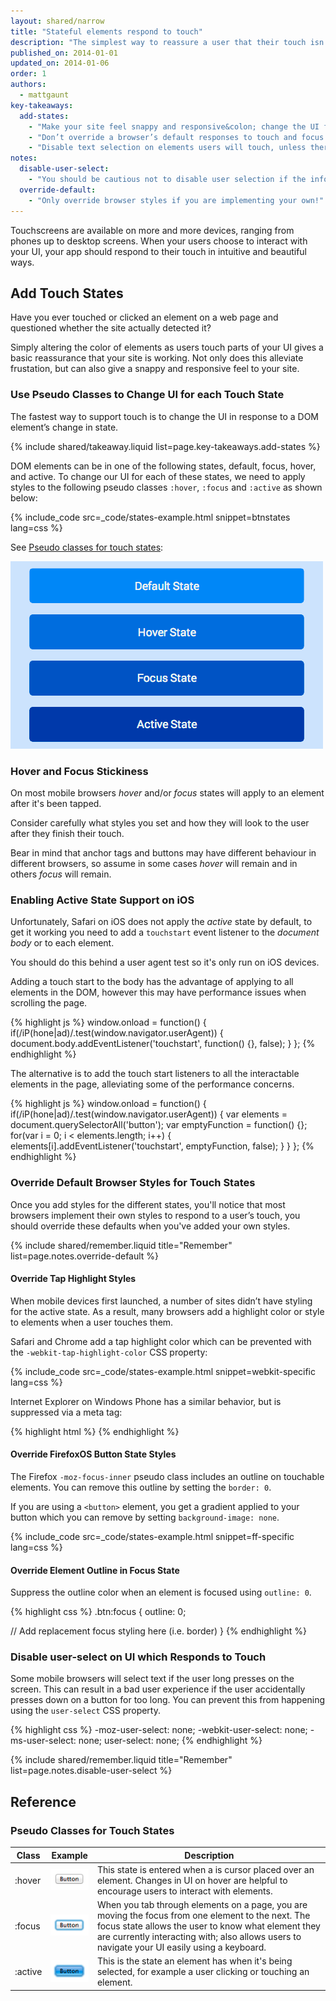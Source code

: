 ```yaml
---
layout: shared/narrow
title: "Stateful elements respond to touch"
description: "The simplest way to reassure a user that their touch isn't ignored is to change your UI as they press down. Changing a background color can make all the difference and is simple to do."
published_on: 2014-01-01
updated_on: 2014-01-06
order: 1
authors:
  - mattgaunt
key-takeaways:
  add-states:
    - "Make your site feel snappy and responsive&colon; change the UI for each state <code>:hover</code>, <code>:active</code> and <code>:focus</code>."
    - "Don’t override a browser’s default responses to touch and focus unless you are implementing your own UI changes."
    - "Disable text selection on elements users will touch, unless there’s a good reason why users might need to copy / select the text."
notes:
  disable-user-select:
    - "You should be cautious not to disable user selection if the information on the element may be useful to the user (phone number, e-mail address, and so on)."
  override-default:
    - "Only override browser styles if you are implementing your own!"
---
```


<p class="intro">
  Touchscreens are available on more and more devices, ranging from phones up to desktop screens. When your users choose to interact with your UI, your app should respond to their touch in intuitive and beautiful ways.
</p>



## Add Touch States

Have you ever touched or clicked an element on a web page and questioned
whether the site actually detected it?

Simply altering the color of elements as users touch parts of your UI gives a basic reassurance that your site is working. Not only does this alleviate frustation, but can also give a snappy and responsive feel to your site.

### Use Pseudo Classes to Change UI for each Touch State

The fastest way to support touch is to change the UI in response to a DOM
element’s change in state.

{% include shared/takeaway.liquid list=page.key-takeaways.add-states %}

DOM elements can be in one of the following states, default, focus, hover, and active. To change
our UI for each of these states, we need to apply styles to the following
pseudo classes `:hover`, `:focus` and `:active` as shown below:

{% include_code src=_code/states-example.html snippet=btnstates lang=css %}

See [Pseudo classes for touch states](#pseudo-classes-for-touch-states):

![Image illustrating the different colors for button states](images/button-states.png)

### Hover and Focus Stickiness

On most mobile browsers *hover* and/or *focus* states will apply 
to an element after it's been tapped.

Consider carefully 
what styles you set and how they will look to the user after
they finish their touch.

Bear in mind that anchor tags and buttons may have different behaviour in different browsers, so assume in some cases *hover* will remain and in others *focus* will remain.

### Enabling Active State Support on iOS

Unfortunately, Safari on iOS does not apply the *active* state by default, to get it working you need to add a `touchstart` event listener to the *document body* or to each element.

You should do this behind a user agent test so it's only run on iOS devices.

Adding a touch start to the body has the advantage of applying to all elements in the DOM, however this may have performance issues when scrolling the page.

{% highlight js %}
window.onload = function() {
  if(/iP(hone|ad)/.test(window.navigator.userAgent)) {
    document.body.addEventListener('touchstart', function() {}, false);
  }
};
{% endhighlight %}

The alternative is to add the touch start listeners to all the interactable elements in the page, alleviating some of the performance concerns.

{% highlight js %}
window.onload = function() {
  if(/iP(hone|ad)/.test(window.navigator.userAgent)) {
    var elements = document.querySelectorAll('button');
    var emptyFunction = function() {};
    for(var i = 0; i < elements.length; i++) {
      elements[i].addEventListener('touchstart', emptyFunction, false);
    }
  }
};
{% endhighlight %}

### Override Default Browser Styles for Touch States

Once you add styles for the different states, you'll notice that most browsers implement their own styles to respond to a user’s
touch, you should override these defaults when you've added your own styles.

{% include shared/remember.liquid title="Remember" list=page.notes.override-default %}

#### Override Tap Highlight Styles

When mobile devices first launched, a number of sites didn’t have styling for
the active state. As a result, many browsers add a highlight color or style to elements when a user touches them.

Safari and Chrome add a tap highlight color which can be prevented with the
`-webkit-tap-highlight-color` CSS property:

{% include_code src=_code/states-example.html snippet=webkit-specific lang=css %}

Internet Explorer on Windows Phone has a similar behavior, but is suppressed
via a meta tag:

{% highlight html %}
<meta name="msapplication-tap-highlight" content="no">
{% endhighlight %}

#### Override FirefoxOS Button State Styles

The Firefox `-moz-focus-inner` pseudo class includes an outline on touchable elements.
You can remove this outline by setting the `border: 0`.

If you are
using a `<button>` element, you get a gradient applied to your button which you can remove by setting `background-image: none`.

{% include_code src=_code/states-example.html snippet=ff-specific lang=css %}

#### Override Element Outline in Focus State

Suppress the outline color when an element is focused using `outline: 0`.

{% highlight css %}
.btn:focus {
  outline: 0;

  // Add replacement focus styling here (i.e. border)
}
{% endhighlight %}

### Disable user-select on UI which Responds to Touch

Some mobile browsers will select text if the user long presses on the screen.
This can result in a bad user experience if the user accidentally presses down
on a button for too long. You can prevent this from happening using the
`user-select` CSS property.

{% highlight css %}
-moz-user-select: none;
-webkit-user-select: none;
-ms-user-select: none;
user-select: none;
{% endhighlight %}

{% include shared/remember.liquid title="Remember" list=page.notes.disable-user-select %}

## Reference

### Pseudo Classes for Touch States

<table class="mdl-data-table mdl-js-data-table">
  <thead>
    <tr>
      <th>Class</th>
      <th>Example</th>
      <th>Description</th>
    </tr>
  </thead>
  <tbody>
    <tr>
      <td data-th="Class">:hover</td>
      <td data-th="Example"><img alt="Button in Pressed State" src="images/btn-hover-state.png"></td>
      <td data-th="Description">
        This state is entered when a is cursor placed over an element.
        Changes in UI on hover are helpful to encourage users to interact
        with elements.
      </td>
    </tr>
    <tr>
      <td data-th="Class">:focus</td>
      <td data-th="Example">
        <img alt="Button with Focus State" src="images/btn-focus-state.png">
      </td>
      <td data-th="Description">
        When you tab through elements on a page, you are moving the focus
        from one element to the next. The focus state allows the user to
        know what element they are currently interacting with; also allows
        users to navigate your UI easily using a keyboard.
      </td>
    </tr>
    <tr>
      <td data-th="Class">:active</td>
      <td data-th="Example">
        <img alt="Button in Pressed State" src="images/btn-pressed-state.png">
      </td>
      <td data-th="Description">
        This is the state an element has when it's being selected, for
        example a user clicking or touching an element.
      </td>
    </tr>
  </tbody>
</table>


